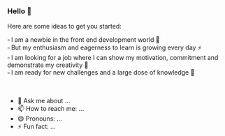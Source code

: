 ### Hello 👋

<!--
**paulaami/paulaami** is a ✨ _special_ ✨ repository because its `README.md` (this file) appears on your GitHub profile.
-->

Here are some ideas to get you started:

:white_small_square:  I am a newbie in the front end development world :girl: <br>
:white_small_square:  But my enthusiasm and eagerness to learn is growing every day :zap: <br>
:white_small_square:  I am looking for a job where I can show my motivation, commitment and demonstrate my creativity :tada: <br>
:white_small_square:  I am ready for new challenges and a large dose of knowledge :muscle: <br><br><br>
- 💬 Ask me about ...
- 📫 How to reach me: ...
- 😄 Pronouns: ...
- ⚡ Fun fact: ...

